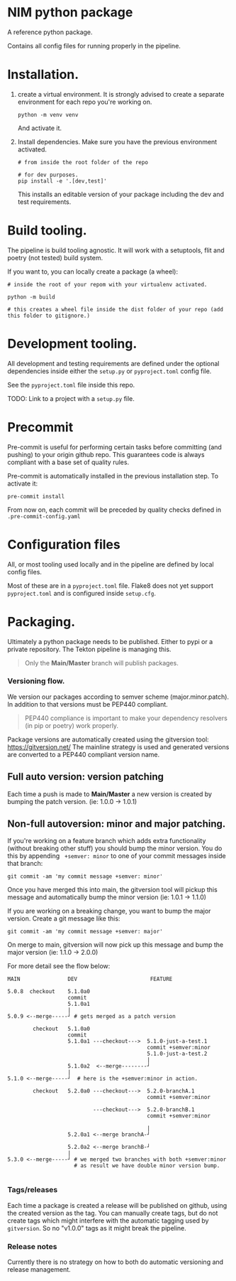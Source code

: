 # NIM python package

A reference python package.

Contains all config files for running properly in the pipeline.

# Installation.

1. create a virtual environment. It is strongly advised to create a separate environment for each repo you're working on.

    `python -m venv venv`

    And activate it.

1. Install dependencies. Make sure you have the previous environment activated.

    ```
    # from inside the root folder of the repo

    # for dev purposes.
    pip install -e '.[dev,test]'
    ```

    This installs an editable version of your package including the dev and test requirements.

# Build tooling.

The pipeline is build tooling agnostic. It will work with a setuptools, flit and poetry (not tested) build system.

If you want to, you can locally create a package (a wheel):

```
# inside the root of your repom with your virtualenv activated.

python -m build

# this creates a wheel file inside the dist folder of your repo (add this folder to gitignore.)
```

# Development tooling.

All development and testing requirements are defined under the optional dependencies inside either the `setup.py` or `pyproject.toml` config file.

See the `pyproject.toml` file inside this repo.

TODO: Link to a project with a `setup.py` file.

# Precommit

Pre-commit is useful for performing certain tasks before committing (and pushing) to your origin github repo. This guarantees code is always compliant with a base set of quality rules.

Pre-commit is automatically installed in the previous installation step. To activate it:

```
pre-commit install
```

From now on, each commit will be preceded by quality checks defined in `.pre-commit-config.yaml`

# Configuration files

All, or most tooling used locally and in the pipeline are defined by local config files.

Most of these are in a `pyproject.toml` file. Flake8 does not yet support `pyproject.toml` and is configured inside `setup.cfg`.

# Packaging.

Ultimately a python package needs to be published. Either to pypi or a private repository.
The Tekton pipeline is managing this. 

> Only the **Main/Master** branch will publish packages.

### Versioning flow.

We version our packages according to semver scheme (major.minor.patch). In addition to that versions must be PEP440 compliant.

> PEP440 compliance is important to make your dependency resolvers (in pip or poetry) work properly.

Package versions are automatically created using the gitversion tool: https://gitversion.net/
The mainline strategy is used and generated versions are converted to a PEP440 compliant version name.

## Full auto version: version patching

Each time a push is made to **Main/Master** a new version is created by bumping the patch version. (ie: 1.0.0 -> 1.0.1)

## Non-full autoversion: minor and major patching.

If you're working on a feature branch which adds extra functionality (without breaking other stuff) you should bump the minor version. You do this by appending ` +semver: minor` to one of your commit messages inside that branch:

```
git commit -am 'my commit message +semver: minor'
```

Once you have merged this into main, the gitversion tool will pickup this message and automatically bump the minor version (ie: 1.0.1 -> 1.1.0)

If you are working on a breaking change, you want to bump the major version. Create a git message like this:

```
git commit -am 'my commit message +semver: major'
```

On merge to main, gitversion will now pick up this message and bump the major version (ie: 1.1.0 -> 2.0.0)

For more detail see the flow below:

```
MAIN               DEV                       FEATURE

5.0.8  checkout    5.1.0a0
                   commit
                   5.1.0a1
                   |
5.0.9 <--merge-----┘ # gets merged as a patch version

        checkout   5.1.0a0
                   commit
                   5.1.0a1 ---checkout--->  5.1.0-just-a-test.1
                                            commit +semver:minor
                                            5.1.0-just-a-test.2
                                            |
                   5.1.0a2  <--merge--------┘
                   |
5.1.0 <--merge-----┘  # here is the +semver:minor in action.

        checkout   5.2.0a0 ---checkout--->  5.2.0-branchA.1
                                            commit +semver:minor
                           
                           ---checkout--->  5.2.0-branchB.1
                                            commit +semver:minor

                                            |
                   5.2.0a1 <--merge branchA-┘
                                           
                   5.2.0a2 <--merge branchB-┘
                   |
5.3.0 <--merge-----┘ # we merged two branches with both +semver:minor
                     # as result we have double minor version bump.


```

### Tags/releases

Each time a package is created a release will be published on github, using the created version as the tag. You can manually create tags, but do not create tags which might interfere with the automatic tagging used by `gitversion`. So no "v1.0.0" tags as it might break the pipeline.

### Release notes
Currently there is no strategy on how to both do automatic versioning and release management.